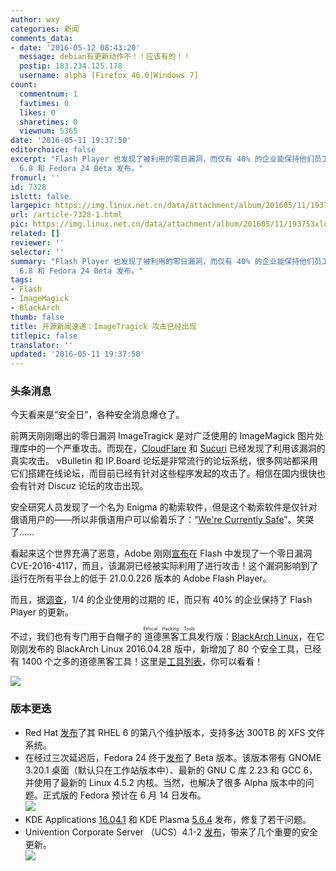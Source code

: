 ```yaml
---
author: wxy
categories: 新闻
comments_data:
- date: '2016-05-12 08:43:20'
  message: debian有更新动作不！！应该有的！！
  postip: 183.234.125.178
  username: alpha [Firefox 46.0|Windows 7]
count:
  commentnum: 1
  favtimes: 0
  likes: 0
  sharetimes: 0
  viewnum: 5365
date: '2016-05-11 19:37:50'
editorchoice: false
excerpt: "Flash Player 也发现了被利用的零日漏洞，而仅有 40% 的企业能保持他们员工的 Flash Player 是更新的；\r\nRHEL
  6.8 和 Fedora 24 Beta 发布。"
fromurl: ''
id: 7328
islctt: false
largepic: https://img.linux.net.cn/data/attachment/album/201605/11/193753xlokp1ws0hiolfff.jpg
url: /article-7328-1.html
pic: https://img.linux.net.cn/data/attachment/album/201605/11/193753xlokp1ws0hiolfff.jpg.thumb.jpg
related: []
reviewer: ''
selector: ''
summary: "Flash Player 也发现了被利用的零日漏洞，而仅有 40% 的企业能保持他们员工的 Flash Player 是更新的；\r\nRHEL
  6.8 和 Fedora 24 Beta 发布。"
tags:
- Flash
- ImageMagick
- BlackArch
thumb: false
title: 开源新闻速递：ImageTragick 攻击已经出现
titlepic: false
translator: ''
updated: '2016-05-11 19:37:50'
---
```


### 头条消息


今天看来是“安全日”，各种安全消息爆仓了。


前两天刚刚曝出的零日漏洞 ImageTragick 是对广泛使用的 ImageMagick 图片处理库中的一个严重攻击。而现在，[CloudFlare](https://blog.cloudflare.com/inside-imagetragick-the-real-payloads-being-used-to-hack-websites-2/) 和 [Sucuri](https://blog.sucuri.net/2016/05/analyzing-imagetragick-exploits-in-the-wild.html) 已经发现了利用该漏洞的真实攻击。 vBulletin 和 IP.Board 论坛是非常流行的论坛系统，很多网站都采用它们搭建在线论坛，而目前已经有针对这些程序发起的攻击了。相信在国内很快也会有针对 Discuz 论坛的攻击出现。


安全研究人员发现了一个名为 Enigma 的勒索软件，但是这个勒索软件是仅针对俄语用户的——所以非俄语用户可以偷着乐了：“[We're Currently Safe](http://news.softpedia.com/news/we-re-currently-safe-new-enigma-ransomware-targets-only-russian-users-503912.shtml)”。笑哭了……


看起来这个世界充满了恶意，Adobe 刚刚[宣布](https://helpx.adobe.com/security/products/flash-player/apsa16-02.html)在 Flash 中发现了一个零日漏洞 CVE-2016-4117，而且，该漏洞已经被实际利用了进行攻击！这个漏洞影响到了运行在所有平台上的低于 21.0.0.226 版本的 Adobe Flash Player。


而且，据[调查](https://duo.com/trusted-access-report-2016)，1/4 的企业使用的过期的 IE，而只有 40% 的企业保持了 Flash Player 的更新。


不过，我们也有专门用于白帽子的<ruby> 道德黑客工具 <rp>  （ </rp> <rt>  Ethical Hacking Tools </rt> <rp>  ） </rp></ruby>发行版：[BlackArch Linux](https://www.blackarch.org/)，在它刚刚发布的 BlackArch Linux 2016.04.28 版中，新增加了 80 个安全工具，已经有 1400 个之多的道德黑客工具！这里是[工具列表](https://www.blackarch.org/tools.html)，你可以看看！


![](/data/attachment/album/201605/11/193753xlokp1ws0hiolfff.jpg)


### 版本更迭


* Red Hat [发布](https://www.redhat.com/en/about/press-releases/latest-version-red-hat-enterprise-linux-6-brings-enhanced-security-management-and-monitoring-world%E2%80%99s-leading-enterprise-linux-platform)了其 RHEL 6 的第八个维护版本，支持多达 300TB 的 XFS 文件系统。
* 在经过三次延迟后，Fedora 24 终于[发布](https://fedoramagazine.org/fedora-24-beta-released/)了 Beta 版本。该版本带有 GNOME 3.20.1 桌面（默认只在工作站版本中）、最新的 GNU C 库 2.23 和 GCC 6，并使用了最新的 Linux 4.5.2 内核。当然，也解决了很多 Alpha 版本中的问题。正式版的 Fedora 预计在 6 月 14 日发布。  
![](/data/attachment/album/201605/11/193753k4bai7eqi2m2zyu2.jpg)
* KDE Applications [16.04.1](https://www.kde.org/announcements/announce-applications-16.04.1.php) 和 KDE Plasma [5.6.4](https://www.kde.org/announcements/plasma-5.6.4.php) 发布，修复了若干问题。
* Univention Corporate Server （UCS）4.1-2 [发布](http://forum.univention.de/viewtopic.php?f=54&t=5748&sid=cce0fbc41d9e1b4844f7384b308e5302)，带来了几个重要的安全更新。  
![](/data/attachment/album/201605/11/193753tstbs9pvrcjrums8.jpg)